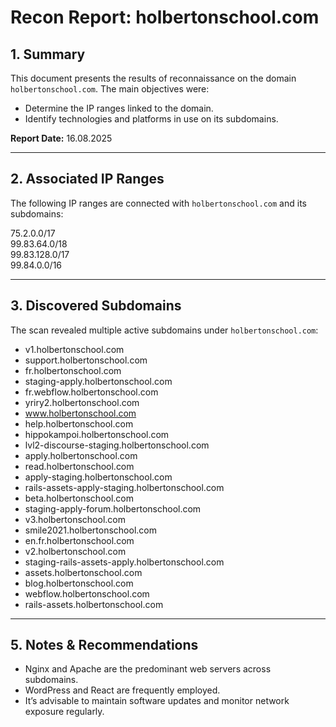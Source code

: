 # Recon Report: holbertonschool.com

## 1. Summary

This document presents the results of reconnaissance on the domain `holbertonschool.com`. The main objectives were:

- Determine the IP ranges linked to the domain.
- Identify technologies and platforms in use on its subdomains.

**Report Date:** 16.08.2025

---

## 2. Associated IP Ranges

The following IP ranges are connected with `holbertonschool.com` and its subdomains:

75.2.0.0/17   
99.83.64.0/18  
99.83.128.0/17  
99.84.0.0/16  

---

## 3. Discovered Subdomains

The scan revealed multiple active subdomains under `holbertonschool.com`:

- v1.holbertonschool.com  
- support.holbertonschool.com  
- fr.holbertonschool.com  
- staging-apply.holbertonschool.com  
- fr.webflow.holbertonschool.com  
- yriry2.holbertonschool.com  
- www.holbertonschool.com  
- help.holbertonschool.com  
- hippokampoi.holbertonschool.com  
- lvl2-discourse-staging.holbertonschool.com  
- apply.holbertonschool.com  
- read.holbertonschool.com  
- apply-staging.holbertonschool.com  
- rails-assets-apply-staging.holbertonschool.com  
- beta.holbertonschool.com  
- staging-apply-forum.holbertonschool.com  
- v3.holbertonschool.com  
- smile2021.holbertonschool.com  
- en.fr.holbertonschool.com  
- v2.holbertonschool.com  
- staging-rails-assets-apply.holbertonschool.com  
- assets.holbertonschool.com  
- blog.holbertonschool.com  
- webflow.holbertonschool.com  
- rails-assets.holbertonschool.com  

---

## 5. Notes & Recommendations

- Nginx and Apache are the predominant web servers across subdomains.  
- WordPress and React are frequently employed.  
- It’s advisable to maintain software updates and monitor network exposure regularly.
